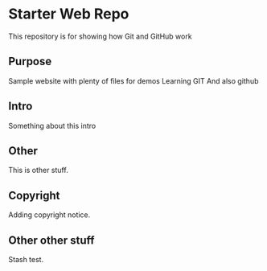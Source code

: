 # Starter Web Repo

This repository is for showing how Git and GitHub work

## Purpose

Sample website with plenty of files for demos
Learning GIT
And also github

## Intro
Something about this intro

## Other
This is other stuff.

## Copyright
Adding copyright notice.

## Other other stuff
Stash test.